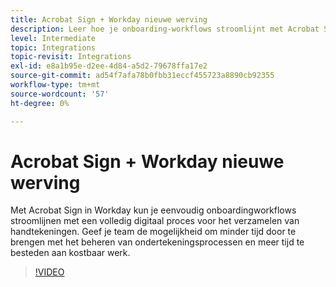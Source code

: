 ```yaml
---
title: Acrobat Sign + Workday nieuwe werving
description: Leer hoe je onboarding-workflows stroomlijnt met Acrobat Sign + Workday
level: Intermediate
topic: Integrations
topic-revisit: Integrations
exl-id: e8a1b95e-d2ee-4d84-a5d2-79678ffa17e2
source-git-commit: ad54f7afa78b0fbb31eccf455723a8890cb92355
workflow-type: tm+mt
source-wordcount: '57'
ht-degree: 0%

---
```


# Acrobat Sign + Workday nieuwe werving

Met Acrobat Sign in Workday kun je eenvoudig onboardingworkflows stroomlijnen met een volledig digitaal proces voor het verzamelen van handtekeningen. Geef je team de mogelijkheid om minder tijd door te brengen met het beheren van ondertekeningsprocessen en meer tijd te besteden aan kostbaar werk.

>[!VIDEO](https://video.tv.adobe.com/v/3418984?quality=12&learn=on&hidetitle=true)